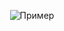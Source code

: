 <p align="center">
  <img src="https://c.tenor.com/QlNFyWLCE4YAAAAd/guts-berserk.gif" alt="Пример">
</p>
